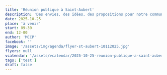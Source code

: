 ```yaml
---
title: 'Réunion publique à Saint-Aubert'
description: 'Des envies, des idées, des propositions pour notre commune ? Discutons-en !'
date: 2025-10-25
place: 'à venir'
start: 09-30
end: 12-00
author: 'MCCP'
facebook: ''
image: '/assets/img/agenda/flyer-st-aubert-10112025.jpg'
flyers: null
vcalendar: '/assets/vcalendar/2025-10-25-reunion-publique-a-saint-aubert.ics'
tags: ['test']
draft: false
---
```

